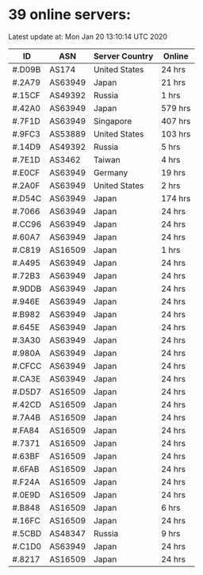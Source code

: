 # 39 online servers:

Latest update at: Mon Jan 20 13:10:14 UTC 2020

| ID | ASN | Server Country | Online |
| -- | --- | -------------- | ------ |
| #.D09B | AS174 | United States | 24 hrs |
| #.2A79 | AS63949 | Japan | 21 hrs |
| #.15CF | AS49392 | Russia | 1 hrs |
| #.42A0 | AS63949 | Japan | 579 hrs |
| #.7F1D | AS63949 | Singapore | 407 hrs |
| #.9FC3 | AS53889 | United States | 103 hrs |
| #.14D9 | AS49392 | Russia | 5 hrs |
| #.7E1D | AS3462 | Taiwan | 4 hrs |
| #.E0CF | AS63949 | Germany | 19 hrs |
| #.2A0F | AS63949 | United States | 2 hrs |
| #.D54C | AS63949 | Japan | 174 hrs |
| #.7066 | AS63949 | Japan | 24 hrs |
| #.CC96 | AS63949 | Japan | 24 hrs |
| #.60A7 | AS63949 | Japan | 24 hrs |
| #.C819 | AS16509 | Japan | 1 hrs |
| #.A495 | AS63949 | Japan | 24 hrs |
| #.72B3 | AS63949 | Japan | 24 hrs |
| #.9DDB | AS63949 | Japan | 24 hrs |
| #.946E | AS63949 | Japan | 24 hrs |
| #.B982 | AS63949 | Japan | 24 hrs |
| #.645E | AS63949 | Japan | 24 hrs |
| #.3A30 | AS63949 | Japan | 24 hrs |
| #.980A | AS63949 | Japan | 24 hrs |
| #.CFCC | AS63949 | Japan | 24 hrs |
| #.CA3E | AS63949 | Japan | 24 hrs |
| #.D5D7 | AS16509 | Japan | 24 hrs |
| #.42CD | AS16509 | Japan | 24 hrs |
| #.7A4B | AS16509 | Japan | 24 hrs |
| #.FA84 | AS16509 | Japan | 24 hrs |
| #.7371 | AS16509 | Japan | 24 hrs |
| #.63BF | AS16509 | Japan | 24 hrs |
| #.6FAB | AS16509 | Japan | 24 hrs |
| #.F24A | AS16509 | Japan | 24 hrs |
| #.0E9D | AS16509 | Japan | 24 hrs |
| #.B848 | AS16509 | Japan | 6 hrs |
| #.16FC | AS16509 | Japan | 24 hrs |
| #.5CBD | AS48347 | Russia | 9 hrs |
| #.C1D0 | AS63949 | Japan | 24 hrs |
| #.8217 | AS16509 | Japan | 24 hrs |

